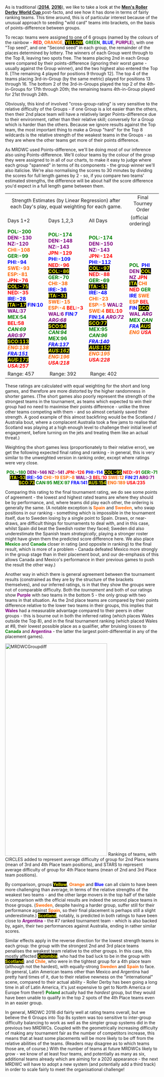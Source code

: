 <html><body><p>As is traditional (<a href="https://www.scottishrollerderbyblog.com/posts/2014/12/20/roller-derby-international-rankings-2014/"><strong>2014</strong></a>, <a href="https://www.scottishrollerderbyblog.com/posts/2016/07/30/mrdwc2016-rankings-and-statistics/"><strong>2016</strong></a>), we like to take a look at the <a href="http://mrdwc.com/"><strong>Men's Roller Derby World Cup</strong> </a>post-facto, and see how it has done in terms of fairly ranking teams. This time around, this is of particular interest because of the unusual approach to seeding "wild card" teams into brackets, on the basis of points-difference between groups.

To recap: teams were assigned to one of 6 groups (named by the colours of the rainbow - <span style="color:#ff0000;"><strong>RED</strong></span>, <span style="color:#ff6600;"><strong>ORANGE</strong></span>, <span style="color:#ffff00;background:#000000;"><strong>YELLOW</strong></span>, <span style="color:#008000;"><strong>GREEN</strong></span>, <span style="color:#0000ff;"><strong>BLUE</strong></span>, <span style="color:#800080;"><strong>PURPLE</strong></span>), with one "Top seed", and one "Second seed" in each group, the remainder of the places determined by lottery.
The winners of each Group went through to the Top 8, leaving two spots free.
The teams placing 2nd in each Group were compared by their points-difference (ignoring their worst game - usually against the Group winner), and the two highest also entered the Top 8. [The remaining 4 played for positions 9 through 12].
The top 4 of the teams placing 3rd-in-Group (by the same metric) played for positions 13 through 16.
The bottom 2 of the 3rd-in-Groups played the top 2 of the 4th-in-Groups for 17th through 20th; the remaining teams 4th-in-Group played for 21st through 24th.

Obviously, this kind of involved "cross-group-rating" is very sensitive to the relative difficulty of the Groups - if one Group is a lot easier than the others, then their 2nd place team will have a relatively larger Points-difference due to their environment, rather than their relative skill; conversely for a Group which is harder than the others. Because we ignore results against the Top team, the most important thing to make a Group "hard" for the Top 8 wildcards is the relative strength of the weakest teams in the Groups - as they are where the other teams get more of their points difference.

As MRDWC used Points-difference, we'll be doing most of our inference also using Points-difference. We'll colour teams by the colour of the group they were assigned to in all of our charts, to make it easy to judge where each group "spanned" in terms of its components - the group winner we'll also italicise. We're also normalising the scores to 30 minutes by dividing the scores for full length games by 2 - so, if you compare two teams' estimated strengths, the difference will be about half the score difference you'd expect in a full length game between them.
</p><table>
<tbody>
<tr>
<td style="text-align:center;" colspan="3">Strength Estimates (by Linear Regression) after each Day's play, equal weighting for each game.</td>
<td style="text-align:center;">Final Tourney Order</td>
</tr>
<tr>
<td>Days 1+2</td>
<td>Days 1,2,3</td>
<td>All Days</td>
<td> (official ordering)</td>
</tr>
<tr>
<td><strong><span style="color:#008000;">POL:-200</span></strong>
<strong> <span style="color:#800080;">DEN:-130</span></strong>
<strong> <span style="color:#800080;">NZ:-120</span></strong>
<strong> <span style="color:#ff6600;">CHI:-108</span></strong>
<strong> <span style="color:#008000;">GER:-99</span></strong>
<strong> <span style="color:#0000ff;">PHI:-94</span></strong>
<strong> <span style="color:#ff6600;">SWE:-93</span></strong>
<strong> <span style="color:#ff6600;">ESP:-81</span></strong>
<strong> <span style="color:#ff0000;">JPN:-76</span></strong>
<strong> <span style="color:#ffff00;background:#000000;">COL:-75</span></strong>
<strong> <span style="color:#ff0000;">NED:-35</span></strong>
<strong> <span style="color:#0000ff;">IRE:-28</span></strong>
<strong> <span style="color:#ffff00;background:#000000;">ITA:-17</span></strong>
<strong> <span style="color:#0000ff;">FIN:10</span></strong>
<strong> <span style="color:#800080;">WAL:37</span></strong>
<strong> <span style="color:#008000;">MEX:54</span></strong>
<strong> <span style="color:#ff0000;">BEL:58</span></strong>
<em><strong> <span style="color:#008000;">CAN:69</span></strong></em>
<em><strong> <span style="color:#800080;">ARG:97</span></strong></em>
<strong> <span style="color:#ffff00;background:#000000;">SCO:113</span></strong>
<em><strong> <span style="color:#ff6600;">ENG:138</span></strong></em>
<em> <strong> <span style="color:#0000ff;">FRA:151</span></strong></em>
<em> <strong> <span style="color:#ffff00;background:#000000;">AUS:173</span></strong></em>
<em> <strong> <span style="color:#ff0000;">USA:257</span></strong></em></td>
<td><span style="color:#008000;"><strong>POL:-174</strong></span>
<span style="color:#800080;"><strong> DEN:-148</strong></span>
<span style="color:#800080;"><strong> NZ:-143</strong></span>
<span style="color:#ff0000;"><strong> JPN:-129</strong></span>
<span style="color:#0000ff;"><strong> PHI:-109</strong></span>
<span style="color:#ff0000;"><strong> NED:-96</strong></span>
<span style="color:#ffff00;background:#000000;"><strong> COL:-86</strong></span>
<span style="color:#008000;"><strong> GER:-70</strong></span>
<span style="color:#ff6600;"><strong> CHI:-38</strong></span>
<span style="color:#0000ff;"><strong> IRE:-36</strong></span>
<span style="color:#ffff00;background:#000000;"><strong> ITA:-31</strong></span>
<span style="color:#ff6600;"><strong> SWE:-15</strong></span>
<span style="color:#ff6600;"><strong> ESP:-4</strong></span>
<span style="color:#ff0000;"><strong> BEL:-3</strong></span>
<span style="color:#800080;"><strong> WAL:6</strong></span>
<span style="color:#0000ff;"><strong> FIN:7</strong></span>
<em><span style="color:#800080;"><strong> ARG:68</strong></span></em>
<span style="color:#ffff00;background:#000000;"><strong> SCO:94</strong></span>
<em><span style="color:#008000;"><strong> CAN:94</strong></span></em>
<span style="color:#008000;"><strong> MEX:96</strong></span>
<em><span style="color:#0000ff;"><strong> FRA:137</strong></span></em>
<em> <span style="color:#ffff00;background:#000000;"><strong> AUS:162</strong></span></em>
<em> <span style="color:#ff6600;"><strong> ENG:196</strong></span></em>
<em> <span style="color:#ff0000;"><strong> USA:218</strong></span></em></td>
<td><strong><span style="color:#008000;">POL:-174</span></strong>
<span style="color:#800080;"><strong>DEN:-150</strong></span>
<span style="color:#800080;"><strong> NZ:-143</strong></span>
<span style="color:#ff0000;"><strong>JPN:-124</strong></span>
<span style="color:#0000ff;"><strong>PHI:-112</strong></span>
<strong><span style="color:#ffff00;background:#000000;">COL:-97</span></strong>
<span style="color:#ff0000;"><strong>NED:-88</strong></span>
<strong><span style="color:#008000;">GER:-69</span></strong>
<strong><span style="color:#ffff00;background:#000000;">ITA:-51</span></strong>
<span style="color:#0000ff;"><strong>IRE:-48</strong></span>
<span style="color:#ff6600;"><strong>CHI:-23</strong></span>
<span style="color:#ff6600;"><strong>ESP:-5</strong></span>
<span style="color:#800080;"><strong>WAL:2</strong></span>
<strong><span style="color:#ff6600;">SWE:4</span></strong>
<strong><span style="color:#ff0000;">BEL:10</span></strong>
<span style="color:#0000ff;"><strong>FIN:14</strong></span>
<em><strong><span style="color:#800080;">ARG:72</span></strong></em>
<span style="color:#ffff00;background:#000000;"><strong>SCO:77</strong></span>
<span style="color:#008000;"><strong>MEX:95</strong></span>
<em><span style="color:#008000;"><strong> CAN:96</strong></span></em>
<em> <span style="color:#0000ff;"><strong>FRA:140</strong></span></em>
<em> <span style="color:#ffff00;background:#000000;"><strong>AUS:152</strong></span></em>
<em> <span style="color:#ff6600;"><strong>ENG:195</strong></span></em>
<em> <span style="color:#ff0000;"><strong>USA:228</strong></span></em></td>
<td><strong><span style="color:#008000;">POL</span> </strong>
<span style="color:#0000ff;"><b>PHI</b></span>
<span style="color:#800080;"><b>DEN</b></span>
<strong><span style="color:#ffff00;background:#000000;">COL</span></strong>
<span style="color:#800080;"><b>NZ</b></span>
<span style="color:#ff0000;"><b>JPN</b></span>
<span style="color:#ffff00;background:#000000;"><b>ITA</b></span>
<span style="color:#ff6600;"><b>CHI</b></span>
<span style="color:#ff0000;"><b>NED</b></span>
<span style="color:#008000;"><b>GER</b></span>
<span style="color:#0000ff;"><b>IRE</b></span>
<span style="color:#ff6600;"><b>SWE</b></span>
<span style="color:#ff6600;"><b>ESP</b></span>
<span style="color:#ff0000;"><b>BEL</b></span>
<span style="color:#0000ff;"><b>FIN</b></span>
<span style="color:#ffff00;background:#000000;"><b>SCO</b></span>
<span style="color:#800080;"><b>WAL</b></span>
<span style="color:#800080;"><em><b>ARG</b></em></span>
<span style="color:#008000;"><strong>MEX</strong></span>
<span style="color:#008000;"> <em><strong> CAN</strong></em></span>
<span style="color:#0000ff;"><em> <strong>FRA</strong></em></span>
<span style="color:#ffff00;background:#000000;"><em> <strong>AUS</strong></em></span>
<span style="color:#ff6600;"><em> <strong>ENG</strong></em></span>
<span style="color:#ff0000;"><em> <strong>USA</strong></em></span></td>
</tr>
<tr>
<td>Range: 457</td>
<td> Range: 392</td>
<td> Range: 402</td>
<td></td>
</tr>
</tbody>
</table>
These ratings are calculated with equal weighting for the short and long games, and therefore are more distorted by the higher randomness in shorter games. (The short games also poorly represent the strength of the strongest teams in the tournament, as teams which expected to win their group had no need to maximise their points difference - unlike the three other teams competing with them - and so almost certainly saved their strength. A good example of this almost backfiring would be the Scotland / Australia bout, where a complacent Australia took a few jams to realise that Scotland was playing at a high enough level to challenge their initial level of engagement, before turning on the jets and treating them like an actual threat.)

Weighting the short games less (proportionately to their relative error), we get the following expected final rating and ranking - in general, this is very similar to the unweighted version in ranking order, except where ratings were very close.
<p style="text-align:center;"><span style="color:#008000;"><strong>POL:-180</strong></span>
<span style="color:#800080;"><strong>DEN:-146</strong></span>
<span style="color:#800080;"><strong>NZ:-141</strong></span>
<span style="color:#ff0000;"><strong>JPN:-126</strong></span>
<span style="color:#0000ff;"><strong>PHI:-114</strong></span>
<span style="color:#ffff00;background:#000000;"><strong>COL:-95</strong></span>
<span style="color:#ff0000;"><strong>NED:-91</strong></span>
<span style="color:#008000;"><strong>GER:-71</strong></span>
<span style="color:#ffff00;background:#000000;"><strong>ITA:-53</strong></span>
<span style="color:#0000ff;"><strong>IRE:-50</strong></span>
<span style="color:#ff6600;"><strong>CHI:-19</strong></span>
<span style="color:#ff6600;"><strong>ESP:-8</strong></span>
<span style="color:#800080;"><strong>WAL:-3</strong></span>
<span style="color:#ff0000;"><strong>BEL:10</strong></span>
<span style="color:#ff6600;"><strong>SWE:12</strong></span>
<span style="color:#0000ff;"><strong>FIN:21</strong></span>
<span style="color:#800080;"><strong>ARG:71</strong></span>
<span style="color:#ffff00;background:#000000;"><strong>SCO:73</strong></span>
<span style="color:#008000;"><strong>CAN:95</strong></span>
<span style="color:#008000;"><strong>MEX:97</strong></span>
<span style="color:#0000ff;"><strong>FRA:141</strong></span>
<span style="color:#ffff00;background:#000000;"><strong>AUS:154</strong></span>
<span style="color:#ff6600;"><strong>ENG:189</strong></span>
<span style="color:#ff0000;"><strong>USA:235</strong></span></p>
Comparing this rating to the final tournament rating, we do see some points of agreement - the lowest and highest rated teams are where they should be by performance, and, where teams did play each other, the ordering is generally the same. (A notable exception is <span style="color:#ff6600;"><strong>Spain</strong></span> and <strong><span style="color:#ff6600;">Sweden</span></strong>, who swap positions in our ranking - something which is impossible in the tournament itself, due to Sweden losing by a single point to Spain. Draws, or near-draws, are difficult things for tournaments to deal with, and in this case, whilst Spain did beat the Swedish roster they faced; Sweden did also underestimate the Spanish team <em>strategically</em>, playing a stronger roster might have given them the predicted score difference here.
We also place <span style="color:#008000;"><strong>Mexico</strong></span> and <span style="color:#008000;"><strong>Canada</strong></span> closer in rating (and opposite in ranking) to the final result, which is more of a problem - Canada defeated Mexico more strongly in the group stage than in their placement bout, and our de-emphasis of this allows Canada and Mexico's performance in their previous games to push the result the other way.)

Another way in which there is general agreement between the tournament results (constrained as they are by the structure of the brackets themselves), and our inferred ratings, is in that they show the groups were not of comparable difficulty. Both the <em>tournament</em> and both of our ratings show <span style="color:#800080;"><strong>Purple</strong></span> with <em>two</em> teams in the bottom 5 - the only group with two teams in that situation.
As the 2nd place teams are compared by their points difference relative to the lower two teams in their groups, this implies that <span style="color:#800080;"><strong>Wales</strong></span> had a measurable advantage compared to their peers in other groups - this is bourne out in both the inferred rating (which places Wales outside the Top 8), and in the final tournament ranking (which placed Wales at #8, their lowest possible place as a qualifier, after bruising losses to <span style="color:#008000;"><strong>Canada</strong></span> and <span style="color:#800080;"><strong>Argentina</strong></span> - the latter the largest point-differential in any of the placement games).

<img class="alignnone size-full wp-image-26648" src="/2018/04/mrdwcgroupdiff.png" alt="MRDWCGroupdiff" width="334" height="696"> Rankings of teams, with CIRCLES added to represent average difficulty of group for 2nd Place teams (mean of 3rd and 4th Place team positions), and STARS to represent average difficulty of group for 4th Place teams (mean of 2nd and 3rd Place team positions). 

By comparison, groups <span style="color:#ffff00;background:#000000;"><strong>Yellow</strong></span>, <strong><span style="color:#ff6600;">Orange</span></strong> and <span style="color:#0000ff;"><strong>Blue</strong></span> can all claim to have been more challenging than average, in terms of the relative strengths of the weakest two teams - and the other large movers in the top half of the table in comparison with the official results are indeed the second place teams in those groups. (<span style="color:#ff6600;"><strong>Sweden</strong></span>, despite having a harder group, suffer still for their performance against <span style="color:#ff6600;"><strong>Spain</strong></span>, so their final placement is perhaps still a slight underestimate.)
<strong><span style="color:#ffff00;background:#000000;">Scotland</span></strong>, notably, is predicted in both ratings to have been close to <span style="color:#800080;"><strong>Argentina</strong></span> - the #7 ranked tournament team - which is also backed by, again, their two performances against Australia, ending in rather similar scores.

Similar effects apply in the reverse direction for the lowest strength teams in each group: the group with the strongest 2nd and 3rd place teams penalises the weakest team relative to the other groups. In this case, this mostly affected <span style="color:#ffff00;background:#000000;"><strong>Colombia</strong></span>, who had the bad luck to be in the group with <span style="color:#ffff00;background:#000000;"><strong>Scotland</strong></span>; and <span style="color:#ff6600;"><strong>Chile</strong></span>, who were in the tightest group for a 4th place team (although not the hardest), with equally-strong <span style="color:#ff6600;"><strong>Sweden</strong></span> and <span style="color:#ff6600;"><strong>Spain</strong></span> to face. (In general, Latin American teams other than Mexico and Argentina had pretty hard times of it, due to their relative newness on the "international" scene, compared to their actual ability - Roller Derby has been going a long time in all of Latin America, it's just expensive to get to North America or Europe from there!) <span style="color:#008000;"><strong>Poland</strong></span> actually had the <em>hardest</em> group, but they would have been unable to qualify in the top 2 spots of the 4th Place teams even in an easier group.

In general, MRDWC 2018 did fairly well at rating teams overall, but we believe the 6 Groups into Top 8s system was too sensitive to inter-group difficulty balancing to work as well as the simpler group systems did in the previous two MRDWCs. Coupled with the geometrically increasing difficulty of making any tournament fair as the number of competitors increase, this means that at least some placements will be more likely to be off from the relative abilities of the teams. (Readers may disagree as to which teams those are, of course.)
With the number of teams at future MRDWCs likely to grow - we know of at least four teams, and potentially as many as six, additional teams already which are aiming for a 2020 appearance - the next MRDWC will have to adopt a new system (and potentially add a third track) in order to scale fairly to meet the organisational challenge!</body></html>

